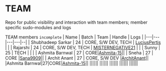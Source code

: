 # TEAM
Repo for public visibility and interaction with team members; member specific sudo-modules and logs

TEAM members `incomplete`
| Name | Batch | Team | Handle | Logs | 
|---|---|---|---|--|
| Shubhadeep Sarkar | 24 | CORE, S/W DEV, TECH | [LuciusPertis](https://github.com/LuciusPertis) | |
| Rajarshi | 24 | CORE, S/W DEV, TECH | [MISTERNEGATIVE21](https://github.com/MISTERNEGATIVE21) | |
| Sunny | 25 | TECH | | |
| Ashmita Barnwal | 27 | CORE|[Ashmita-15](https://github.com/Ashmita-15)||
| Sneha | 27 | CORE |[Sana9909](https://github.com/Sana9909)||
| Archit Anant | 27 | CORE, S/W DEV |[ArchitAnant](https://github.com/ArchitAnant)||
|Ashmita Barnwal|27|CORE|[Ashmita-15](https://github.com/Ashmita-15)||
||||[](https://github.com/)||
||||[](https://github.com/)||
||||[](https://github.com/)||
||||[](https://github.com/)||
||||[](https://github.com/)||


